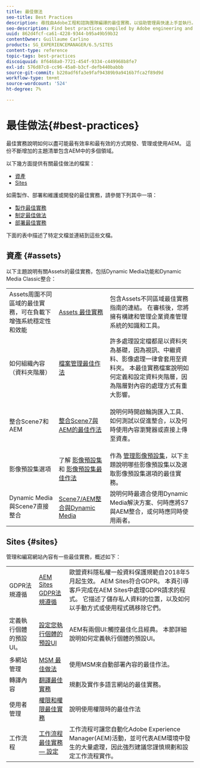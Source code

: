 ```yaml
---
title: 最佳做法
seo-title: Best Practices
description: 尋找由Adobe工程和諮詢團隊編譯的最佳實務，以協助管理員快速上手並執行。
seo-description: Find best practices compiled by Adobe engineering and consulting teams to help administrators get up and running.
uuid: 862d4fcf-ca61-4228-9344-b95a49b59b32
contentOwner: Guillaume Carlino
products: SG_EXPERIENCEMANAGER/6.5/SITES
content-type: reference
topic-tags: best-practices
discoiquuid: 8f6468a0-7721-454f-9334-c449968b8fe7
exl-id: 576d87c8-cc96-45a0-b3cf-defb440babbb
source-git-commit: b220adf6fa3e9faf94389b9a9416b7fca2f89d9d
workflow-type: tm+mt
source-wordcount: '524'
ht-degree: 7%

---
```


# 最佳做法{#best-practices}

最佳實務說明如何以盡可能最有效率和最有效的方式開發、管理或使用AEM。 這份不斷增加的主題清單包含AEM中的多個領域。

以下幾方面提供有關最佳做法的檔案：

* [資產](#assets)
* [Sites](#sites)

如需製作、部署和維護或開發的最佳實務，請參閱下列其中一項：

* [製作最佳實務](/help/sites-authoring/best-practices.md)
* [制定最佳做法](/help/sites-developing/best-practices.md)
* [部署最佳實務](/help/sites-deploying/best-practices.md)

下面的表中描述了特定文檔並連結到這些文檔。

## 資產 {#assets}

以下主題說明有關Assets的最佳實務，包括Dynamic Media功能和Dynamic Media Classic整合：

<table>
 <tbody>
  <tr>
   <td>Assets周圍不同區域的最佳實務，可在負載下增強系統穩定性和效能</td>
   <td><a href="/help/assets/best-practices-for-assets.md">Assets 最佳實務</a></td>
   <td>包含Assets不同區域最佳實務指南的連結。 在審核後，您將擁有構建和管理企業資產管理系統的知識和工具。</td>
  </tr>
  <tr>
   <td>如何組織內容（資料夾階層）</td>
   <td><a href="/help/assets/organize-assets.md">檔案管理最佳作法</a></td>
   <td>許多處理設定檔都是以資料夾為基礎，因為視訊、中繼資料、影像處理一律會套用至資料夾。 本最佳實務檔案說明如何定義和設定資料夾階層，因為階層對內容的處理方式有重大影響。 </td>
  </tr>
  <tr>
   <td>整合Scene7和AEM</td>
   <td><a href="/help/sites-administering/scene7.md#best-practices-for-integrating-scene-with-aem">整合Scene7與AEM的最佳作法</a></td>
   <td><p>說明何時開啟輪詢匯入工具、如何測試以促進整合，以及何時使用內容瀏覽器或直接上傳至資產。</p> </td>
  </tr>
  <tr>
   <td>影像預設集選項</td>
   <td>了解 <a href="/help/assets/managing-image-presets.md#understanding-image-presets">影像預設集</a> 和 <a href="/help/assets/managing-image-presets.md#image-preset-options">影像預設集最佳作法</a></td>
   <td>作為 <a href="/help/assets/managing-image-presets.md">管理影像預設集</a>，以下主題說明哪些影像預設集以及選取影像預設集選項的最佳實務。</td>
  </tr>
  <tr>
   <td>Dynamic Media與Scene7直接整合</td>
   <td><a href="/help/sites-administering/scene7.md#aem-scene-integration-versus-dynamic-media">Scene7/AEM整合與Dynamic Media</a></td>
   <td>說明何時最適合使用Dynamic Media解決方案、何時應將S7與AEM整合，或何時應同時使用兩者。</td>
  </tr>
 </tbody>
</table>

## Sites {#sites}

管理和編寫網站內容有一些最佳實務，概述如下：

<table>
 <tbody>
  <tr>
   <td>GDPR法規遵循</td>
   <td><a href="/help/sites-administering/gdpr-compliance-sites.md">AEM Sites GDPR法規遵循</a></td>
   <td>歐盟資料隱私權一般資料保護規範自2018年5月起生效。 AEM Sites符合GDPR。 本頁引導客戶完成在AEM Sites中處理GDPR請求的程式。 它描述了儲存私人資料的位置，以及如何以手動方式或使用程式碼移除它們。</td>
  </tr>
  <tr>
   <td>定義執行個體的預設UI。</td>
   <td><p><a href="/help/sites-authoring/select-ui.md#configuring-the-default-ui-for-your-instance">設定您執行個體的預設UI</a></p> </td>
   <td>AEM有兩個UI:觸控最佳化且經典。 本節詳細說明如何定義執行個體的預設UI。</td>
  </tr>
  <tr>
   <td>多網站管理</td>
   <td><a href="/help/sites-administering/msm-best-practices.md">MSM 最佳做法</a></td>
   <td>使用MSM來自動部署內容的最佳作法。 </td>
  </tr>
  <tr>
   <td>轉譯內容</td>
   <td><a href="/help/sites-administering/tc-bp.md">翻譯最佳實務</a></td>
   <td>規劃及實作多語言網站的最佳實務。</td>
  </tr>
  <tr>
   <td>使用者管理</td>
   <td><a href="/help/sites-administering/security.md#best-practices">權限和權限最佳實務</a></td>
   <td>說明使用權限時的最佳作法 </td>
  </tr>
  <tr>
   <td>工作流程</td>
   <td><a href="/help/sites-developing/workflows-best-practices.md#configuration">工作流程最佳實務 — 設定</a></td>
   <td>工作流程可讓您自動化Adobe Experience Manager(AEM)活動，並可代表AEM環境中發生的大量處理，因此強烈建議您謹慎規劃和設定工作流程實作。</td>
  </tr>
 </tbody>
</table>
